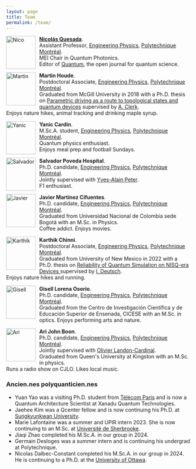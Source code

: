```yaml
---
layout: page
title: Team 
permalink: /team/
---
```


<img src="https://www.polymtl.ca/expertises/sites/expertises2.amigow2020.polymtl.ca/files/quesada-nicolas.jpg"
     alt="Nico"
     width="80"
     height="90"
     style="float: left; margin-right: 10px;" /> [**Nicolás Quesada**](https://www.polymtl.ca/expertises/en/quesada-nicolas).  
Assistant Professor, [Engineering Physics](https://www.polymtl.ca/phys/), [Polytechnique Montréal](https://www.polymtl.ca).  
MEI Chair in Quantum Photonics.  
Editor of [Quantum](https://quantum-journal.org/), the open journal for quantum science. 

<img src="https://github.com/polyquantique/polyquantique.github.io/raw/master/assets/images/martin.jpg"
     alt="Martin"
     width="80"
     height="90"
     style="float: left; margin-right: 10px;" /> **Martin Houde**.  
Postdoctoral Associate, [Engineering Physics](https://www.polymtl.ca/phys/), [Polytechnique Montréal](https://www.polymtl.ca).  
Graduated from McGill University in 2018 with a Ph.D. thesis on [Parametric driving as a route to topological states and quantum devices](https://escholarship.mcgill.ca/downloads/rj430699k) supervised by [A. Clerk](https://clerkgroup.uchicago.edu/).  
Enjoys nature hikes, animal tracking and drinking maple syrup.


<img src="https://github.com/polyquantique/polyquantique.github.io/raw/master/assets/images/yanic.jpeg"
     alt="Yanic"
     width="80"
     height="90"
     style="float: left; margin-right: 10px;" /> **Yanic Cardin**.  
M.Sc.A. student, [Engineering Physics](https://www.polymtl.ca/phys/), [Polytechnique Montréal](https://www.polymtl.ca).  
Quantum physics enthusiast. \
Enjoys meal prep and football Sundays. 


<img src="https://github.com/polyquantique/polyquantique.github.io/raw/master/assets/images/salvador.jpg"
     alt="Salvador"
     width="80" 
     height="90"
     style="float: left; margin-right: 10px;" /> **Salvador Poveda Hospital**.  
Ph.D. candidate, [Engineering Physics](https://www.polymtl.ca/phys/), [Polytechnique Montréal](https://www.polymtl.ca). \
Jointly supervised with [Yves-Alain Peter](https://www.polymtl.ca/phys/en/yves-alain-peter). \
F1 enthusiast.


<img src="https://user-images.githubusercontent.com/95931266/177825256-34d87df1-e38e-4f7e-84cc-c729bcf2caa4.jpg"
     alt="Javier"
     width="80"
     height="90"
     style="float: left; margin-right: 10px;" /> **Javier Martínez Cifuentes**. \
Ph.D. candidate, [Engineering Physics](https://www.polymtl.ca/phys/), [Polytechnique Montréal](https://www.polymtl.ca). \
Graduated from Universidad Nacional de Colombia sede Bogotá with an M.Sc. in Physics. \
Coffee addict. Enjoys movies.


<img src="https://github.com/polyquantique/polyquantique.github.io/raw/master/assets/images/karthik.jpg"
     alt="Karthik"
     width="80"
     height="90"
     style="float: left; margin-right: 10px;" /> **Karthik Chinni**. \
Postdoctoral Associate, [Engineering Physics](https://www.polymtl.ca/phys/), [Polytechnique Montréal](https://www.polymtl.ca).  
Graduated from University of New Mexico in 2022 with a Ph.D. thesis on [Reliability of Quantum Simulation on NISQ-era Devices
](https://digitalrepository.unm.edu/phyc_etds/246/) supervised by [I. Deutsch](https://cquic.unm.edu/research/research-groups/deutsch-research-group/index.html).  
Enjoys nature hikes and running.


<img src="https://github.com/polyquantique/polyquantique.github.io/raw/master/assets/images/gisell.jpg"
     alt="Gisell"
     width="80"
     height="90"
     style="float: left; margin-right: 10px;" /> **Gisell Lorena Osorio**. \
Ph.D. candidate, [Engineering Physics](https://www.polymtl.ca/phys/), [Polytechnique Montréal](https://www.polymtl.ca). \
Graduated from the Centro de Investigación Científica y de Educación Superior de Ensenada, CICESE with an M.Sc. in optics. 
Enjoys performing arts and nature.


<img src="https://github.com/polyquantique/polyquantique.github.io/raw/master/assets/images/ari.jpg"
     alt="Ari"
     width="80" 
     height="90"
     style="float: left; margin-right: 10px;" /> **Ari John Boon**.  
Ph.D. candidate, [Engineering Physics](https://www.polymtl.ca/phys/), [Polytechnique Montréal](https://www.polymtl.ca). \
Jointly supervised with [Olivier Landon-Cardinal](https://www.etsmtl.ca/etudier-a-lets/corps-enseignant/olcardinal). \
Graduated from Queen's University at Kingston with an M.Sc. in physics. \
Runs a radio show on CJLO. Likes local music.


### Ancien.nes polyquanticien.nes
* Yuan Yao was a visiting Ph.D. student from [Télécom Paris](https://www.telecom-paris.fr) and is now a Quantum Architecture Scientist at Xanadu Quantum Technologies.
* Jaehee Kim was a Qcenter fellow and is now continuing his Ph.D. at [Sungkyunkwan University](https://www.skku.edu/eng/).
* Marie Lafontaine was a summer and UPIR intern 2023. She is now continuing to an M.Sc. at [Université de Sherbrooke](https://www.usherbrooke.ca).
* Jiaqi Zhao completed his M.Sc.A. in our group in 2024.
* Germain Desloges was a summer intern and is continuing his undergrad at Polytechnique.
* Nicolas Dalbec-Constant completed his M.Sc.A. in our group in 2024. He is continuing to a Ph.D. at the [University of Ottawa](https://uottawa.ca).
